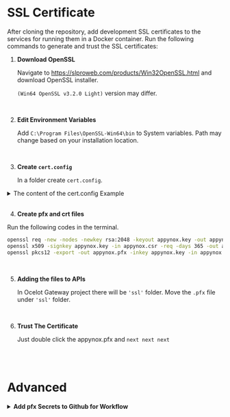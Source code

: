 # SSL Certificate

After cloning the repository, add development SSL certificates to the services for running them in a Docker container. Run the following commands to generate and trust the SSL certificates:

1. **Download OpenSSL**

   Navigate to https://slproweb.com/products/Win32OpenSSL.html and download OpenSSL installer.

   `(Win64 OpenSSL v3.2.0 Light)` version may differ.

<br>

2. **Edit Environment Variables**

   Add `C:\Program Files\OpenSSL-Win64\bin` to System variables. Path may change based on your installation location.

<br>

3. **Create `cert.config`**

   In a folder create `cert.config`.

<details>
    <summary>The content of the cert.config Example</summary>

```config
[req]
default_bits = 2048
prompt = no
default_md = sha256
x509_extensions = v3_req
distinguished_name = dn

[dn]
C=TR
ST=Sakarya
L=Sakarya
O=HappiSoftware
OU=NeonNinjas
emailAddress=happisoftware@gmail.com
CN = localhost

[v3_req]
subjectAltName = @alt_names

[alt_names]
DNS.1 = localhost
DNS.2 = appynox-gateway-ocelotgateway
```

</details>

<br>

4. **Create pfx and crt files**

Run the following codes in the terminal.

```bash
openssl req -new -nodes -newkey rsa:2048 -keyout appynox.key -out appynox.csr -config cert.config
openssl x509 -signkey appynox.key -in appynox.csr -req -days 365 -out appynox.crt -extfile cert.config -extensions v3_req
openssl pkcs12 -export -out appynox.pfx -inkey appynox.key -in appynox.crt -password pass:happi2023
```

<br>

5. **Adding the files to APIs**

   In Ocelot Gateway project there will be `'ssl'` folder. Move the `.pfx` file under `'ssl'` folder.

<br>

6. **Trust The Certificate**

   Just double click the appynox.pfx and `next next next`

<br>
<br>

# Advanced

<details>
   <summary><b>Add pfx Secrets to Github for Workflow</b></summary>

1.  **Extract The .pfx to Base64**

```bash
$fileContentBytes = Get-Content '{pfx-full-path}\appynox.pfx' -Encoding Byte

[System.Convert]::ToBase64String($fileContentBytes) | Out-File '{pfx-full-path}\appynox.txt'
```

<br>

2. **Create Secrets In Repository**

Navigate to repository > `Secrets and variables` > Actions and create 2 repository secrets called `PFX_CERTIFICATE` and `PFX_PASSWORD`. `PFX_CERTIFICATE` will be Base64 encoded .pfx and `PFX_PASSWORD` will be the password used to create the ssl.

<br>

3. **Modify workflow**

Add the following content to workflow.

```yml
- name: Trust self-signed certificate
        run: |
          echo "${{ secrets.PFX_CERTIFICATE }}" | base64 --decode > appynox_staging.pfx
          # Extract the certificate from the .pfx file
          openssl pkcs12 -in appynox_staging.pfx -clcerts -nokeys -out appynox_staging.crt -password pass:${{ secrets.PFX_PASSWORD }}
          # Trust the certificate
          sudo cp appynox_staging.crt /usr/local/share/ca-certificates/
          sudo update-ca-certificates
```

</details>
